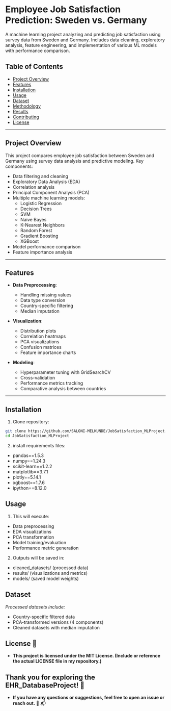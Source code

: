
# Employee Job Satisfaction Prediction: Sweden vs. Germany

A machine learning project analyzing and predicting job satisfaction using survey data from Sweden and Germany. Includes data cleaning, exploratory analysis, feature engineering, and implementation of various ML models with performance comparison.

## Table of Contents
- [Project Overview](#project-overview)
- [Features](#features)
- [Installation](#installation)
- [Usage](#usage)
- [Dataset](#dataset)
- [Methodology](#methodology)
- [Results](#results)
- [Contributing](#contributing)
- [License](#license)

---

## Project Overview

This project compares employee job satisfaction between Sweden and Germany using survey data analysis and predictive modeling. Key components:

- Data filtering and cleaning
- Exploratory Data Analysis (EDA)
- Correlation analysis
- Principal Component Analysis (PCA)
- Multiple machine learning models:
  - Logistic Regression
  - Decision Trees
  - SVM
  - Naive Bayes
  - K-Nearest Neighbors
  - Random Forest
  - Gradient Boosting
  - XGBoost
- Model performance comparison
- Feature importance analysis

---

## Features

- **Data Preprocessing**:
  - Handling missing values
  - Data type conversion
  - Country-specific filtering
  - Median imputation
  
- **Visualization**:
  - Distribution plots
  - Correlation heatmaps
  - PCA visualizations
  - Confusion matrices
  - Feature importance charts

- **Modeling**:
  - Hyperparameter tuning with GridSearchCV
  - Cross-validation
  - Performance metrics tracking
  - Comparative analysis between countries

---

## Installation

1. Clone repository:

```bash
git clone https://github.com/SALONI-MELKUNDE/JobSatisfaction_MLProject.git
cd JobSatisfaction_MLProject
```

2. install requirements files:

- pandas==1.5.3
- numpy==1.24.3
- scikit-learn==1.2.2
- matplotlib==3.7.1
- plotly==5.14.1
- xgboost==1.7.6
- ipython==8.12.0

## Usage

1. This will execute:
- Data preprocessing
- EDA visualizations
- PCA transformation
- Model training/evaluation
- Performance metric generation

2. Outputs will be saved in:
- cleaned_datasets/ (processed data)
- results/ (visualizations and metrics)
- models/ (saved model weights)


## Dataset

*Processed datasets include:* 
- Country-specific filtered data
- PCA-transformed versions (4 components)
- Cleaned datasets with median imputation













































## License 📜

- **This project is licensed under the MIT License.
(Include or reference the actual LICENSE file in my repository.)**

  
## Thank you for exploring the EHR_DatabaseProject! 🎉

- **If you have any questions or suggestions, feel free to open an issue or reach out.** 💬 📬


